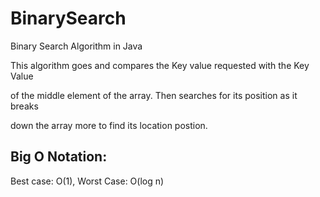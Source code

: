 # BinarySearch
Binary Search Algorithm in Java

This algorithm goes and compares the Key value requested with the Key Value

of the middle element of the array. Then searches for its position as it breaks

down the array more to find its location postion.


Big O Notation:
--
Best case: O(1), Worst Case: O(log n)

